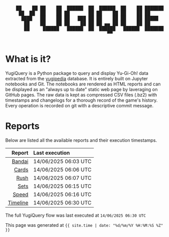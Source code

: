 <div align='center'>
    <pre>
    <br>
    ██    ██ ██    ██  ██████  ██  ██████  ██    ██ ███████ ██████  ██    ██ 
     ██  ██  ██    ██ ██       ██ ██    ██ ██    ██ ██      ██   ██  ██  ██  
      ████   ██    ██ ██   ███ ██ ██    ██ ██    ██ █████   ██████    ████   
       ██    ██    ██ ██    ██ ██ ██ ▄▄ ██ ██    ██ ██      ██   ██    ██    
       ██     ██████   ██████  ██  ██████   ██████  ███████ ██   ██    ██    
                                      ▀▀                                     
    </pre>
</div>

# What is it?

YugiQuery is a Python package to query and display Yu-Gi-Oh! data extracted from the [yugipedia](http://yugipedia.com) database. It is entirely built on Jupyter notebooks and Git. The notebooks are rendered as HTML reports and can be displayed as an "always up to date" static web page by laveraging on GitHub pages. The raw data is kept as compressed CSV files (.bz2) with timestamps and changelogs for a thorough record of the game's history. Every operation is recorded on git with a descriptive commit message. 

# Reports

Below are listed all the available reports and their execution timestamps. 

|                    Report | Last execution       |
| -------------------------:|:-------------------- |
| [Bandai](reports/Bandai.html) | 14/06/2025 06:03 UTC |
| [Cards](reports/Cards.html) | 14/06/2025 06:06 UTC |
| [Rush](reports/Rush.html) | 14/06/2025 06:07 UTC |
| [Sets](reports/Sets.html) | 14/06/2025 06:15 UTC |
| [Speed](reports/Speed.html) | 14/06/2025 06:16 UTC |
| [Timeline](reports/Timeline.html) | 14/06/2025 06:30 UTC |


The full YugiQuery flow was last executed at `14/06/2025 06:30 UTC`

This page was generated at `{{ site.time | date: "%d/%m/%Y %H:%M:%S %Z" }}`
